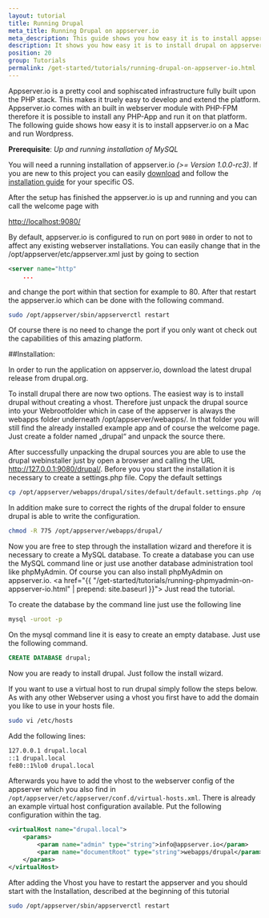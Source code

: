 ```yaml
---
layout: tutorial
title: Running Drupal
meta_title: Running Drupal on appserver.io
meta_description: This guide shows you how easy it is to install appserver.io on a Mac and run Drupal on the most powerful PHP infrastructure on the planet.
description: It shows you how easy it is to install drupal on appserver.io.
position: 20
group: Tutorials
permalink: /get-started/tutorials/running-drupal-on-appserver-io.html
---
```



Appserver.io is a pretty cool and sophiscated infrastructure fully built upon the PHP stack. This makes it truely easy
to develop and extend the platform. Appserver.io comes with an built in webserver module with PHP-FPM therefore it is
possible to install any PHP-App and run it on that platform. The following guide shows how easy it is to
install appserver.io on a Mac and run Wordpress.


**Prerequisite**: *Up and running installation of MySQL*

You will need a running installation of appserver.io *(>= Version 1.0.0-rc3)*. If you are new to this
project you can easily [download](<{{ "/get-started/downloads.html" | prepend: site.baseurl }}>) and follow the
[installation guide](<{{ "/get-started/documentation/installation.html" | prepend: site.baseurl }}>) for your specific OS.

After the setup has finished the appserver.io is up and running and you can call the welcome page with

[http://localhost:9080/](<http://localhost:9080/>)

By default, appserver.io is configured to run on port `9080` in order to not to affect any existing webserver installations.
You can easily change that in the /opt/appserver/etc/appserver.xml just by going to section

```xml
<server name="http"
	...
```

and change the port within that section for example to 80. After that restart the appserver.io which can be
done with the following command.

```bash
sudo /opt/appserver/sbin/appserverctl restart
```

Of course there is no need to change the port if you only want ot check out the capabilities of this amazing platform.



##Installation:

In order to run the application on appserver.io, download the latest drupal release from drupal.org.

To install drupal there are now two options. The easiest way is to install drupal without creating a
vhost. Therefore just unpack the drupal source into your Webrootfolder which in case of the appserver is always
the webapps folder underneath /opt/appserver/webapps/. In that folder you will still find the already installed example
app and of course the welcome page. Just create a folder named „drupal“ and unpack the source there.

After successfully unpacking the drupal sources you are able to use the drupal webinstaller just by open a
browser and calling the URL http://127.0.0.1:9080/drupal/. Before you you start the installation it is necessary
to create a settings.php file. Copy the default settings

```bash
cp /opt/appserver/webapps/drupal/sites/default/default.settings.php /opt/appserver/webapps/drupal/sites/default/settings.php
```

In addition make sure to correct the rights of the drupal folder to ensure drupal is able to write the configuration.

```bash
chmod -R 775 /opt/appserver/webapps/drupal/
```

Now you are free to step through the installation wizard and therefore it is necessary to create a MySQL database. To create a database you can use the MySQL command line or just use another database administration tool
like phpMyAdmin. Of course you can also install phpMyAdmin on appserver.io. 
<a href="{{ "/get-started/tutorials/running-phpmyadmin-on-appserver-io.html" | prepend: site.baseurl }}">
Just read the tutorial.</a>

To create the database by the command line just use the following line

```bash
mysql -uroot -p
```

On the mysql command line it is easy to create an empty database. Just use the following command.

```sql
CREATE DATABASE drupal;
```

Now you are ready to install drupal. Just follow the install wizard.



If you want to use a virtual host to run drupal simply follow the steps below. As with any other Webserver using a
vhost you first have to add the domain you like to use in your hosts file.

```bash
sudo vi /etc/hosts
```

Add the following lines:

```bash
127.0.0.1 drupal.local
::1 drupal.local
fe80::1%lo0 drupal.local
```

Afterwards you have to add the vhost to the webserver config of the appserver which you also find in
`/opt/appserver/etc/appserver/conf.d/virtual-hosts.xml`. There is already an example virtual host configuration
available. Put the following configuration within the <virtualHosts> tag.

```xml
<virtualHost name="drupal.local">
    <params>
        <param name="admin" type="string">info@appserver.io</param>
        <param name="documentRoot" type="string">webapps/drupal</param>
    </params>
</virtualHost>
```

After adding the Vhost you have to restart the appserver and you should start with the Installation, described at
the beginning of this tutorial

```bash
sudo /opt/appserver/sbin/appserverctl restart
```
